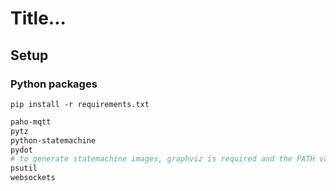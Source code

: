 # Title...

## Setup

### Python packages

`pip install -r requirements.txt`

```bash
paho-mqtt
pytz
python-statemachine
pydot
# to generate statemachine images, graphviz is required and the PATH variable must be set
psutil
websockets
```